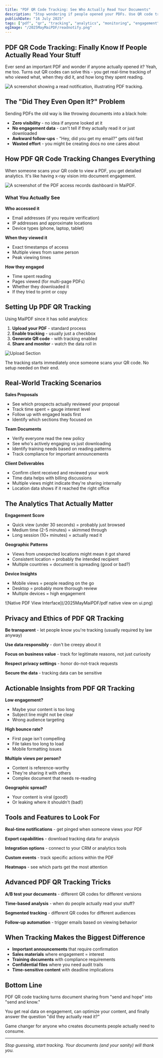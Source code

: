 ```yaml
---
title: "PDF QR Code Tracking: See Who Actually Read Your Documents"
description: "Stop wondering if people opened your PDFs. Use QR code tracking to see exactly who viewed your documents, when, and for how long."
publishDate: "16 July 2025"
tags: ["pdf", "qr", "tracking", "analytics", "monitoring", "engagement"]
ogImage: "/2025MayMaiPDF/readnotify.png"
---
```


## PDF QR Code Tracking: Finally Know If People Actually Read Your Stuff

Ever send an important PDF and wonder if anyone actually opened it? Yeah, me too. Turns out QR codes can solve this - you get real-time tracking of who viewed what, when they did it, and how long they spent reading.

![A screenshot showing a read notification, illustrating PDF tracking.](/2025MayMaiPDF/readnotify.png)

## The "Did They Even Open It?" Problem

Sending PDFs the old way is like throwing documents into a black hole:
- **Zero visibility** - no idea if anyone looked at it
- **No engagement data** - can't tell if they actually read it or just downloaded
- **Awkward follow-ups** - "Hey, did you get my email?" gets old fast
- **Wasted effort** - you might be creating docs no one cares about

## How PDF QR Code Tracking Changes Everything

When someone scans your QR code to view a PDF, you get detailed analytics. It's like having x-ray vision into document engagement.

![A screenshot of the PDF access records dashboard in MaiPDF.](/2025MayMaiPDF/PDF_ACCESS_RECORDS.png)

### What You Actually See

**Who accessed it**
- Email addresses (if you require verification)
- IP addresses and approximate locations
- Device types (phone, laptop, tablet)

**When they viewed it**
- Exact timestamps of access
- Multiple views from same person
- Peak viewing times

**How they engaged**
- Time spent reading
- Pages viewed (for multi-page PDFs)
- Whether they downloaded it
- If they tried to print or copy

## Setting Up PDF QR Tracking

Using MaiPDF since it has solid analytics:

1. **Upload your PDF** - standard process
2. **Enable tracking** - usually just a checkbox
3. **Generate QR code** - with tracking enabled
4. **Share and monitor** - watch the data roll in

![Upload Section](/2025MayMaiPDF/upload_section.png)

The tracking starts immediately once someone scans your QR code. No setup needed on their end.

## Real-World Tracking Scenarios

**Sales Proposals**
- See which prospects actually reviewed your proposal
- Track time spent = gauge interest level  
- Follow up with engaged leads first
- Identify which sections they focused on

**Team Documents**
- Verify everyone read the new policy
- See who's actively engaging vs just downloading
- Identify training needs based on reading patterns
- Track compliance for important announcements

**Client Deliverables**
- Confirm client received and reviewed your work
- Time data helps with billing discussions
- Multiple views might indicate they're sharing internally
- Location data shows if it reached the right office

## The Analytics That Actually Matter

**Engagement Score**
- Quick view (under 30 seconds) = probably just browsed
- Medium time (2-5 minutes) = skimmed through
- Long session (10+ minutes) = actually read it

**Geographic Patterns**
- Views from unexpected locations might mean it got shared
- Consistent location = probably the intended recipient
- Multiple countries = document is spreading (good or bad?)

**Device Insights**
- Mobile views = people reading on the go
- Desktop = probably more thorough review
- Multiple devices = high engagement

![Native PDF View Interface](/2025MayMaiPDF/pdf native view on ui.png)

## Privacy and Ethics of PDF QR Tracking

**Be transparent** - let people know you're tracking (usually required by law anyway)

**Use data responsibly** - don't be creepy about it

**Focus on business value** - track for legitimate reasons, not just curiosity

**Respect privacy settings** - honor do-not-track requests

**Secure the data** - tracking data can be sensitive

## Actionable Insights from PDF QR Tracking

**Low engagement?**
- Maybe your content is too long
- Subject line might not be clear
- Wrong audience targeting

**High bounce rate?**
- First page isn't compelling
- File takes too long to load
- Mobile formatting issues

**Multiple views per person?**
- Content is reference-worthy
- They're sharing it with others
- Complex document that needs re-reading

**Geographic spread?**
- Your content is viral (good!)
- Or leaking where it shouldn't (bad!)

## Tools and Features to Look For

**Real-time notifications** - get pinged when someone views your PDF

**Export capabilities** - download tracking data for analysis

**Integration options** - connect to your CRM or analytics tools

**Custom events** - track specific actions within the PDF

**Heatmaps** - see which parts get the most attention

## Advanced PDF QR Tracking Tricks

**A/B test your documents** - different QR codes for different versions

**Time-based analysis** - when do people actually read your stuff?

**Segmented tracking** - different QR codes for different audiences

**Follow-up automation** - trigger emails based on viewing behavior

## When Tracking Makes the Biggest Difference

- **Important announcements** that require confirmation
- **Sales materials** where engagement = interest
- **Training documents** with compliance requirements  
- **Confidential files** where you need audit trails
- **Time-sensitive content** with deadline implications

## Bottom Line

PDF QR code tracking turns document sharing from "send and hope" into "send and know." 

You get real data on engagement, can optimize your content, and finally answer the question "did they actually read it?" 

Game changer for anyone who creates documents people actually need to consume.

---

*Stop guessing, start tracking. Your documents (and your sanity) will thank you.*